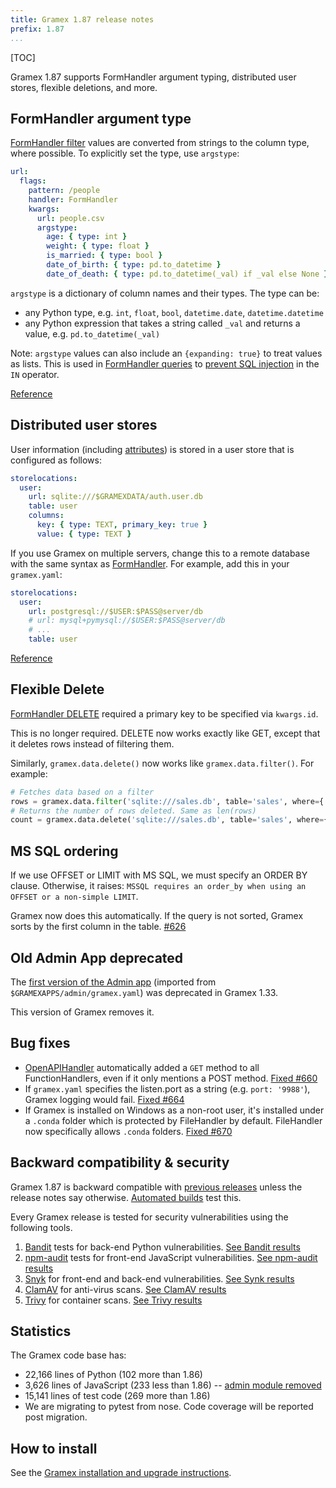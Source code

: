 ```yaml
---
title: Gramex 1.87 release notes
prefix: 1.87
...
```


[TOC]

Gramex 1.87 supports FormHandler argument typing, distributed user stores, flexible deletions, and more.

## FormHandler argument type

[FormHandler filter](../../formhandler/#formhandler-filters) values are converted from strings to the column type, where possible.
To explicitly set the type, use `argstype`:

```yaml
url:
  flags:
    pattern: /people
    handler: FormHandler
    kwargs:
      url: people.csv
      argstype:
        age: { type: int }
        weight: { type: float }
        is_married: { type: bool }
        date_of_birth: { type: pd.to_datetime }
        date_of_death: { type: pd.to_datetime(_val) if _val else None }
```

`argstype` is a dictionary of column names and their types. The type can be:

- any Python type, e.g. `int`, `float`, `bool`, `datetime.date`, `datetime.datetime`
- any Python expression that takes a string called `_val` and returns a value, e.g. `pd.to_datetime(_val)`

Note: `argstype` values can also include an `{expanding: true}` to treat values as lists.
This is used in [FormHandler queries](../../formhandler/#formhandler-query) to
[prevent SQL injection](../../formhandler/#preventing-sql-injection) in the `IN` operator.

[Reference](../../formhandler/#formahandler-argument-type)

## Distributed user stores

User information (including [attributes](../../auth/#user-attributes)) is stored in a user store that is configured as follows:

```yaml
storelocations:
  user:
    url: sqlite:///$GRAMEXDATA/auth.user.db
    table: user
    columns:
      key: { type: TEXT, primary_key: true }
      value: { type: TEXT }
```

If you use Gramex on multiple servers, change this to a remote database with the same syntax as
[FormHandler](../../formhandler/). For example, add this in your `gramex.yaml`:

```yaml
storelocations:
  user:
    url: postgresql://$USER:$PASS@server/db
    # url: mysql+pymysql://$USER:$PASS@server/db
    # ...
    table: user
```

[Reference](../../auth/#user-store)

## Flexible Delete

[FormHandler DELETE](../../formhandler/#formhandler-delete) required a primary key to be specified via `kwargs.id`.

This is no longer required. DELETE now works exactly like GET, except that it deletes rows instead of filtering them.

Similarly, `gramex.data.delete()` now works like `gramex.data.filter()`. For example:

```python
# Fetches data based on a filter
rows = gramex.data.filter('sqlite:///sales.db', table='sales', where={'city': 'Olso'})
# Returns the number of rows deleted. Same as len(rows)
count = gramex.data.delete('sqlite:///sales.db', table='sales', where={'city': 'Olso'})
```

## MS SQL ordering

If we use OFFSET or LIMIT with MS SQL, we must specify an ORDER BY clause. Otherwise, it raises:
`MSSQL requires an order_by when using an OFFSET or a non-simple LIMIT`.

Gramex now does this automatically. If the query is not sorted, Gramex sorts by the first
column in the table. [#626](https://github.com/gramener/gramex/issues/626)

## Old Admin App deprecated

The [first version of the Admin app](../../admin/#admin-page-old) (imported from `$GRAMEXAPPS/admin/gramex.yaml`) was deprecated in Gramex 1.33.

This version of Gramex removes it.

## Bug fixes

- [OpenAPIHandler](../../openapihandler/) automatically added a `GET` method to all FunctionHandlers, even if it only mentions a POST method. [Fixed #660](https://github.com/gramener/gramex/pull/660)
- If `gramex.yaml` specifies the listen.port as a string (e.g. `port: '9988'`), Gramex logging would fail. [Fixed #664](https://github.com/gramener/gramex/pull/664)
- If Gramex is installed on Windows as a non-root user, it's installed under a `.conda` folder which is protected by FileHandler by default. FileHandler now specifically allows `.conda` folders. [Fixed #670](https://github.com/gramener/gramex/pull/670)

## Backward compatibility & security

Gramex 1.87 is backward compatible with [previous releases](../) unless the release notes say otherwise.
[Automated builds](https://travis-ci.com/github/gramener/gramex/builds) test this.

Every Gramex release is tested for security vulnerabilities using the following tools.

1. [Bandit](https://bandit.readthedocs.io/) tests for back-end Python vulnerabilities.
   [See Bandit results](https://github.com/gramener/gramex/blob/master/reports/bandit.txt)
2. [npm-audit](https://docs.npmjs.com/cli/v6/commands/npm-audit) tests for front-end JavaScript vulnerabilities.
   [See npm-audit results](https://github.com/gramener/gramex/blob/master/reports/npm-audit.txt)
3. [Snyk](https://snyk.io/) for front-end and back-end vulnerabilities.
   [See Synk results](https://github.com/gramener/gramex/blob/master/reports/snyk.txt)
4. [ClamAV](https://www.clamav.net/) for anti-virus scans.
   [See ClamAV results](https://github.com/gramener/gramex/blob/master/reports/clamav.txt)
5. [Trivy](https://trivy.dev/) for container scans.
   [See Trivy results](https://github.com/gramener/gramex/blob/master/reports/trivy.txt)

## Statistics

The Gramex code base has:

- 22,166 lines of Python (102 more than 1.86)
- 3,626 lines of JavaScript (233 less than 1.86) -- [admin module removed](#old-admin-app-deprecated)
- 15,141 lines of test code (269 more than 1.86)
- We are migrating to pytest from nose. Code coverage will be reported post migration.

## How to install

See the [Gramex installation and upgrade instructions](../../install/).
